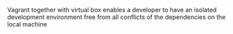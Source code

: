 Vagrant together with virtual box enables a developer to have an isolated development environment free from all conflicts of the dependencies on the local machine
